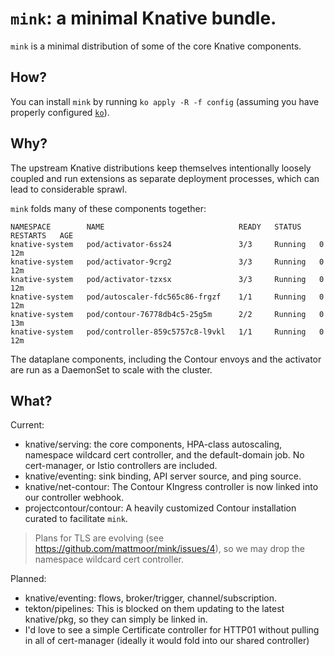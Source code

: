 # `mink`: a minimal Knative bundle.

`mink` is a minimal distribution of some of the core Knative components.

## How?

You can install `mink` by running `ko apply -R -f config` (assuming you have properly configured [`ko`](https://github.com/google/ko)).


## Why?

The upstream Knative distributions keep themselves intentionally loosely coupled and run extensions as separate deployment processes, which can lead to considerable sprawl.

`mink` folds many of these components together:

```
NAMESPACE        NAME                              READY   STATUS    RESTARTS   AGE
knative-system   pod/activator-6ss24               3/3     Running   0          12m
knative-system   pod/activator-9crg2               3/3     Running   0          12m
knative-system   pod/activator-tzxsx               3/3     Running   0          12m
knative-system   pod/autoscaler-fdc565c86-frgzf    1/1     Running   0          12m
knative-system   pod/contour-76778db4c5-25g5m      2/2     Running   0          13m
knative-system   pod/controller-859c5757c8-l9vkl   1/1     Running   0          12m
```

The dataplane components, including the Contour envoys and the activator are run as a DaemonSet to scale with the cluster.


## What?

Current:
 - knative/serving: the core components, HPA-class autoscaling, namespace wildcard cert controller, and the default-domain job.  No cert-manager, or Istio controllers are included.
 - knative/eventing: sink binding, API server source, and ping source.
 - knative/net-contour: The Contour KIngress controller is now linked into our controller webhook.
 - projectcontour/contour: A heavily customized Contour installation curated to facilitate `mink`.

> Plans for TLS are evolving (see https://github.com/mattmoor/mink/issues/4), so we may drop the namespace wildcard cert controller.

Planned:
 - knative/eventing: flows, broker/trigger, channel/subscription.
 - tekton/pipelines: This is blocked on them updating to the latest knative/pkg, so they can simply be linked in.
 - I'd love to see a simple Certificate controller for HTTP01 without pulling in all of cert-manager (ideally it would fold into our shared controller)
